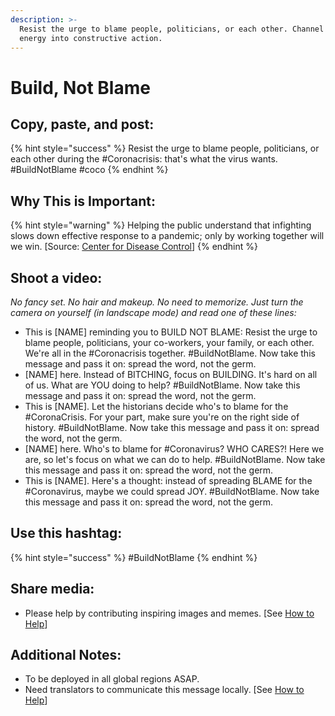 ```yaml
---
description: >-
  Resist the urge to blame people, politicians, or each other. Channel that
  energy into constructive action.
---
```


# Build, Not Blame

## Copy, paste, and post:

{% hint style="success" %}
Resist the urge to blame people, politicians, or each other during the \#Coronacrisis: that's what the virus wants. \#BuildNotBlame \#coco
{% endhint %}

## Why This is Important:

{% hint style="warning" %}
Helping the public understand that infighting slows down effective response to a pandemic; only by working together will we win. \[Source: [Center for Disease Control](https://www.cdc.gov/flu/pandemic-resources/pdf/workshop.pdf)\]
{% endhint %}

## Shoot a video:

_No fancy set. No hair and makeup. No need to memorize. Just turn the camera on yourself \(in landscape mode\) and read one of these lines:_

* This is \[NAME\] reminding you to BUILD NOT BLAME: Resist the urge to blame people, politicians, your co-workers, your family, or each other. We're all in the \#Coronacrisis together. \#BuildNotBlame. Now take this message and pass it on: spread the word, not the germ. 
* \[NAME\] here. Instead of BITCHING, focus on BUILDING. It's hard on all of us. What are YOU doing to help? \#BuildNotBlame. Now take this message and pass it on: spread the word, not the germ. 
* This is \[NAME\]. Let the historians decide who's to blame for the \#CoronaCrisis. For your part, make sure you're on the right side of history. \#BuildNotBlame. Now take this message and pass it on: spread the word, not the germ. 
* \[NAME\] here. Who's to blame for \#Coronavirus? WHO CARES?! Here we are, so let's focus on what we can do to help. \#BuildNotBlame. Now take this message and pass it on: spread the word, not the germ. 
* This is \[NAME\]. Here's a thought: instead of spreading BLAME for the \#Coronavirus, maybe we could spread JOY. \#BuildNotBlame. Now take this message and pass it on: spread the word, not the germ.

## Use this hashtag:

{% hint style="success" %}
\#BuildNotBlame
{% endhint %}

## Share media:

* Please help by contributing inspiring images and memes. \[See [How to Help](../how-to-help.md)\]

## Additional Notes:

* To be deployed in all global regions ASAP.
* Need translators to communicate this message locally. \[See [How to Help](../how-to-help.md)\]

